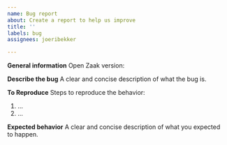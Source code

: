 ```yaml
---
name: Bug report
about: Create a report to help us improve
title: ''
labels: bug
assignees: joeribekker

---
```


**General information**
Open Zaak version: 

**Describe the bug**
A clear and concise description of what the bug is.

**To Reproduce**
Steps to reproduce the behavior:
1. ...
2. ...

**Expected behavior**
A clear and concise description of what you expected to happen.
